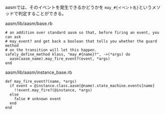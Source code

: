 aasmでは、そのイベントを発生できるかどうかを
`may_#{イベント名}`というメソッドで判定することができる。


aasm/lib/aasm/base.rb
```
# an addition over standard aasm so that, before firing an event, you can ask
# may_event? and get back a boolean that tells you whether the guard method
# on the transition will let this happen.
safely_define_method klass, "may_#{name}?", ->(*args) do
  aasm(aasm_name).may_fire_event?(event, *args)
end
```

aasm/lib/aasm/instance_base.rb
```
def may_fire_event?(name, *args)
  if event = @instance.class.aasm(@name).state_machine.events[name]
    !!event.may_fire?(@instance, *args)
  else
    false # unknown event
  end
end
```
